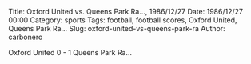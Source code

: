 Title: Oxford United vs. Queens Park Ra…, 1986/12/27
Date: 1986/12/27 00:00
Category: sports
Tags: football, football scores, Oxford United, Queens Park Ra…
Slug: oxford-united-vs-queens-park-ra
Author: carbonero


Oxford United 0 - 1 Queens Park Ra…
